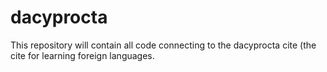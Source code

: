 # dacyprocta
This repository will contain all code connecting to the dacyprocta cite (the cite for learning foreign languages.
